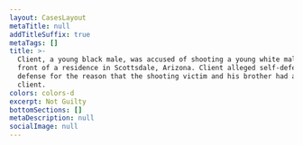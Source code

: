 ```yaml
---
layout: CasesLayout
metaTitle: null
addTitleSuffix: true
metaTags: []
title: >-
  Client, a young black male, was accused of shooting a young white male in
  front of a residence in Scottsdale, Arizona. Client alleged self-defense as a
  defense for the reason that the shooting victim and his brother had attacked
  client.
colors: colors-d
excerpt: Not Guilty
bottomSections: []
metaDescription: null
socialImage: null
---
```

